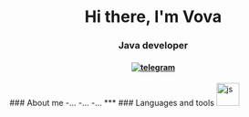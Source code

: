 <div id="header" align="center">
<h1>Hi there, I'm Vova</h1>
<h3>Java developer</h3>
<h4><a href="linkedin-url">
<img src="https://img.shields.io/badge/Telegram-2CA5E0?style=flat-squeare&logo=telegram&logoColor=white" alt="telegram"/>
</a><h4>
</div>
### About me
-...
-...
-...
***
### Languages and tools
<img src=" https://cdn.jsdelivr.net/gh/devicons/devicon/icons/javascript/javascript-original.svg "
title="js" width="40" height="40"/>&nbsp;
